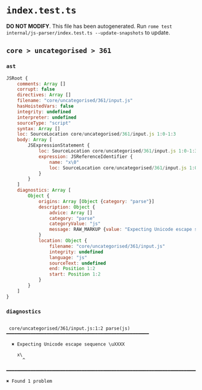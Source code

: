 # `index.test.ts`

**DO NOT MODIFY**. This file has been autogenerated. Run `rome test internal/js-parser/index.test.ts --update-snapshots` to update.

## `core > uncategorised > 361`

### `ast`

```javascript
JSRoot {
	comments: Array []
	corrupt: false
	directives: Array []
	filename: "core/uncategorised/361/input.js"
	hasHoistedVars: false
	integrity: undefined
	interpreter: undefined
	sourceType: "script"
	syntax: Array []
	loc: SourceLocation core/uncategorised/361/input.js 1:0-1:3
	body: Array [
		JSExpressionStatement {
			loc: SourceLocation core/uncategorised/361/input.js 1:0-1:3
			expression: JSReferenceIdentifier {
				name: "x\0"
				loc: SourceLocation core/uncategorised/361/input.js 1:0-1:3 (x )
			}
		}
	]
	diagnostics: Array [
		Object {
			origins: Array [Object {category: "parse"}]
			description: Object {
				advice: Array []
				category: "parse"
				categoryValue: "js"
				message: RAW_MARKUP {value: "Expecting Unicode escape sequence \\uXXXX"}
			}
			location: Object {
				filename: "core/uncategorised/361/input.js"
				integrity: undefined
				language: "js"
				sourceText: undefined
				end: Position 1:2
				start: Position 1:2
			}
		}
	]
}
```

### `diagnostics`

```

 core/uncategorised/361/input.js:1:2 parse(js) ━━━━━━━━━━━━━━━━━━━━━━━━━━━━━━━━━━━━━━━━━━━━━━━━━━━━━

  ✖ Expecting Unicode escape sequence \uXXXX

    x\
      ^

━━━━━━━━━━━━━━━━━━━━━━━━━━━━━━━━━━━━━━━━━━━━━━━━━━━━━━━━━━━━━━━━━━━━━━━━━━━━━━━━━━━━━━━━━━━━━━━━━━━━

✖ Found 1 problem

```
